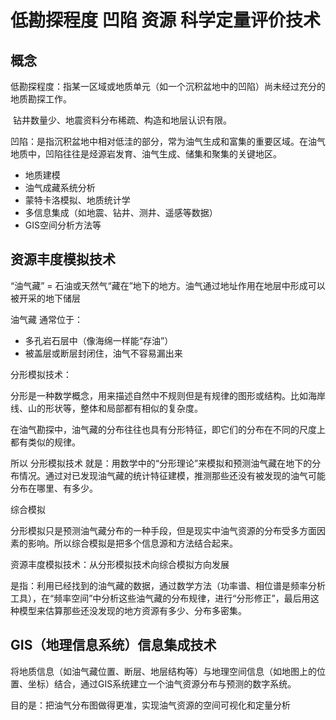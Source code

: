 # 低勘探程度 凹陷 资源 科学定量评价技术

## 概念

低勘探程度：指某一区域或地质单元（如一个沉积盆地中的凹陷）尚未经过充分的地质勘探工作。

​	钻井数量少、地震资料分布稀疏、构造和地层认识有限。



凹陷：是指沉积盆地中相对低洼的部分，常为油气生成和富集的重要区域。在油气地质中，凹陷往往是烃源岩发育、油气生成、储集和聚集的关键地区。



- 地质建模
- 油气成藏系统分析
- 蒙特卡洛模拟、地质统计学
- 多信息集成（如地震、钻井、测井、遥感等数据）
- GIS空间分析方法等



## 资源丰度模拟技术

“油气藏” = 石油或天然气“藏在”地下的地方。油气通过地址作用在地层中形成可以被开采的地下储层

油气藏 通常位于：

- 多孔岩石层中（像海绵一样能“存油”）
- 被盖层或断层封闭住，油气不容易漏出来



分形模拟技术：

分形是一种数学概念，用来描述自然中不规则但是有规律的图形或结构。比如海岸线、山的形状等，整体和局部都有相似的复杂度。

在油气勘探中，油气藏的分布往往也具有分形特征，即它们的分布在不同的尺度上都有类似的规律。

所以 分形模拟技术 就是：用数学中的“分形理论”来模拟和预测油气藏在地下的分布情况。通过对已发现油气藏的统计特征建模，推测那些还没有被发现的油气可能分布在哪里、有多少。



综合模拟

分形模拟只是预测油气藏分布的一种手段，但是现实中油气资源的分布受多方面因素的影响。所以综合模拟是把多个信息源和方法结合起来。



资源丰度模拟技术：从分形模拟技术向综合模拟方向发展

是指：利用已经找到的油气藏的数据，通过数学方法（功率谱、相位谱是频率分析工具），在“频率空间”中分析这些油气藏的分布规律，进行“分形修正”，最后用这种模型来估算那些还没发现的地方资源有多少、分布多密集。



## GIS（地理信息系统）信息集成技术

将地质信息（如油气藏位置、断层、地层结构等）与地理空间信息（如地图上的位置、坐标）结合，通过GIS系统建立一个油气资源分布与预测的数字系统。

目的是：把油气分布图做得更准，实现油气资源的空间可视化和定量分析


